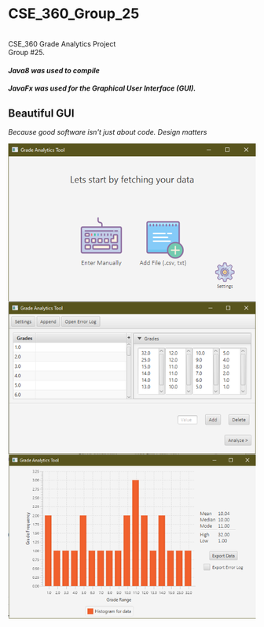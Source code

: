 # CSE_360_Group_25
<br>CSE_360 Grade Analytics Project</br>
Group #25.
<br />
#### *Java8 was used to compile*
#### *JavaFx was used for the Graphical User Interface (GUI).*

## Beautiful GUI
*Because good software isn't just about code. Design matters*
<br>
<p align="center">
   <img align="center" width="600" src="src/res/icons/Welcome_Screen.png">
   <br />
   <img align="center" width="600" src="src/res/icons/Data_Screen.png">
   <br />
   <img align="center" width="600" src="src/res/icons/Analysis_Screen.png">
</p>
